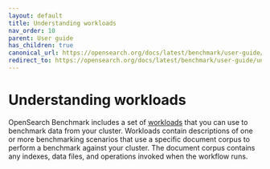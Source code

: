 ```yaml
---
layout: default
title: Understanding workloads
nav_order: 10
parent: User guide
has_children: true
canonical_url: https://opensearch.org/docs/latest/benchmark/user-guide/understanding-workloads/index/
redirect_to: https://opensearch.org/docs/latest/benchmark/user-guide/understanding-workloads/index/
---
```


# Understanding workloads

OpenSearch Benchmark includes a set of [workloads](https://github.com/opensearch-project/opensearch-benchmark-workloads) that you can use to benchmark data from your cluster. Workloads contain descriptions of one or more benchmarking scenarios that use a specific document corpus to perform a benchmark against your cluster. The document corpus contains any indexes, data files, and operations invoked when the workflow runs. 



